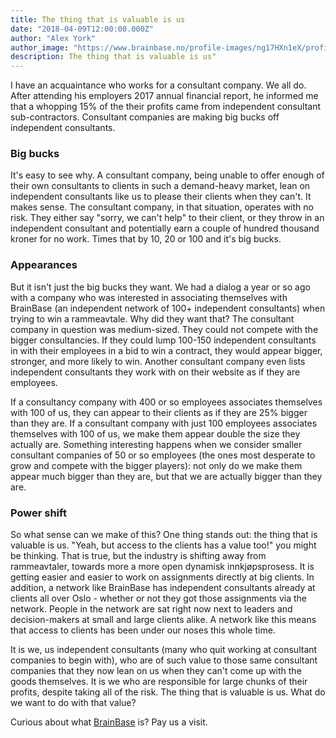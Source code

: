 ```yaml
---
title: The thing that is valuable is us
date: "2018-04-09T12:00:00.000Z"
author: "Alex York"
author_image: "https://www.brainbase.no/profile-images/ng17HXn1eX/profilePicture.jpg"
description: The thing that is valuable is us"
---
```


I have an acquaintance who works for a consultant company. We all do. After attending his employers 2017 annual financial report, he informed me that a whopping 15% of the their profits came from independent consultant sub-contractors. Consultant companies are making big bucks off independent consultants.

### Big bucks

It's easy to see why. A consultant company, being unable to offer enough of their own consultants to clients in such a demand-heavy market, lean on independent consultants like us to please their clients when they can't. It makes sense. The consultant company, in that situation, operates with no risk. They either say "sorry, we can't help" to their client, or they throw in an independent consultant and potentially earn a couple of hundred thousand kroner for no work. Times that by 10, 20 or 100 and it's big bucks.

### Appearances
But it isn't just the big bucks they want. We had a dialog a year or so ago with a company who was interested in associating themselves with BrainBase (an independent network of 100+ independent consultants) when trying to win a rammeavtale. Why did they want that? The consultant company in question was medium-sized. They could not compete with the bigger consultancies. If they could lump 100-150 independent consultants in with their employees in a bid to win a contract, they would appear bigger, stronger, and more likely to win. Another consultant company even lists independent consultants they work with on their website as if they are employees.

If a consultancy company with 400 or so employees associates themselves with 100 of us, they can appear to their clients as if they are 25% bigger than they are. If a consultant company with just 100 employees associates themselves with 100 of us, we make them appear double the size they actually are. Something interesting happens when we consider smaller consultant companies of 50 or so employees (the ones most desperate to grow and compete with the bigger players): not only do we make them appear much bigger than they are, but that we are actually bigger than they are.

### Power shift
So what sense can we make of this? One thing stands out: the thing that is valuable is us. "Yeah, but access to the clients has a value too!" you might be thinking. That is true, but the industry is shifting away from rammeavtaler, towards more a more open dynamisk innkjøpsprosess. It is getting easier and easier to work on assignments directly at big clients. In addition, a network like BrainBase has independent consultants already at clients all over Oslo - whether or not they got those assignments via the network. People in the network are sat right now next to leaders and decision-makers at small and large clients alike. A network like this means that access to clients has been under our noses this whole time.

It is we, us independent consultants (many who quit working at consultant companies to begin with), who are of such value to those same consultant companies that they now lean on us when they can't come up with the goods themselves. It is we who are responsible for large chunks of their profits, despite taking all of the risk. The thing that is valuable is us. What do we want to do with that value?

Curious about what [BrainBase](https://brainbase.no) is? Pay us a visit.
